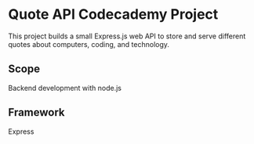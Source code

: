 # Quote API Codecademy Project
This project builds a small Express.js web API to store and serve different quotes about computers, coding, and technology.

## Scope
Backend development with node.js

## Framework
Express
